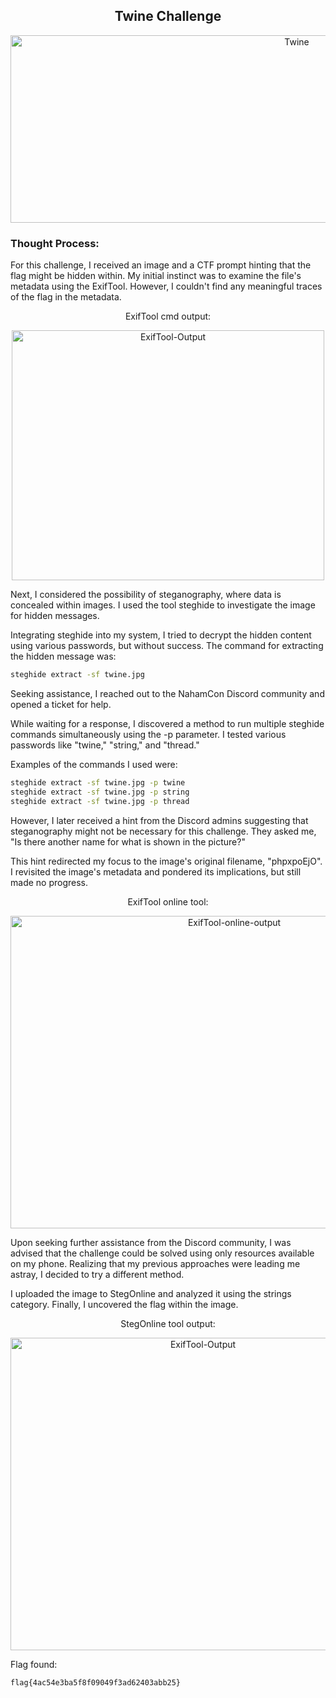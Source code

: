 <h2 align="center"><strong>Twine Challenge</strong></h2>
<p align="center">
  <img src="https://imgur.com/S1mB3Gs.png" alt="Twine" width="900" height="300"/>
</p>

### Thought Process:
For this challenge, I received an image and a CTF prompt hinting that the flag might be hidden within. My initial instinct was to examine the file's metadata using the ExifTool. However, I couldn't find any meaningful traces of the flag in the metadata.

<p align="center">ExifTool cmd output:</p>
<p align="center">
  <img src="https://imgur.com/jKsCtDi.png" alt="ExifTool-Output" width="500" height="400"/>
</p>

Next, I considered the possibility of steganography, where data is concealed within images. I used the tool steghide to investigate the image for hidden messages.

Integrating steghide into my system, I tried to decrypt the hidden content using various passwords, but without success. The command for extracting the hidden message was:

```sh
steghide extract -sf twine.jpg
```

Seeking assistance, I reached out to the NahamCon Discord community and opened a ticket for help.

While waiting for a response, I discovered a method to run multiple steghide commands simultaneously using the -p parameter. I tested various passwords like "twine," "string," and "thread."

Examples of the commands I used were:

```sh
steghide extract -sf twine.jpg -p twine
steghide extract -sf twine.jpg -p string
steghide extract -sf twine.jpg -p thread
```

However, I later received a hint from the Discord admins suggesting that steganography might not be necessary for this challenge. They asked me, "Is there another name for what is shown in the picture?"

This hint redirected my focus to the image's original filename, "phpxpoEjO". I revisited the image's metadata and pondered its implications, but still made no progress.

<p align="center">ExifTool online tool:</p>
<p align="center">
  <img src="https://imgur.com/QGr4OLj.png" alt="ExifTool-online-output" width="700" height="500"/>
</p>

Upon seeking further assistance from the Discord community, I was advised that the challenge could be solved using only resources available on my phone. Realizing that my previous approaches were leading me astray, I decided to try a different method.

I uploaded the image to StegOnline and analyzed it using the strings category. Finally, I uncovered the flag within the image.

<p align="center">StegOnline tool output:</p>
<p align="center">
  <img src="https://imgur.com/YiCfc8p.png" alt="ExifTool-Output" width="600" height="500"/>
</p>

Flag found: 
```
flag{4ac54e3ba5f8f09049f3ad62403abb25}
```
